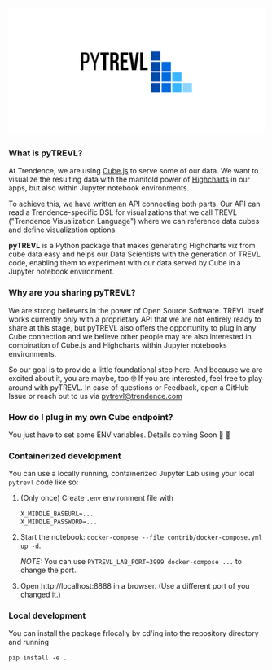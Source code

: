 
![logo](pyTREVL_logo.png)

### What is pyTREVL?

At Trendence, we are using [Cube.js](https://cube.dev/) to serve some of our data. We want to visualize
the resulting data with the manifold power of [Highcharts](https://www.highcharts.com/) in our apps,
but also within Jupyter notebook environments.

To achieve this, we have written an API connecting both parts. Our API can read a Trendence-specific DSL
for visualizations that we call TREVL ("Trendence Visualization Language") where we can reference data cubes
and define visualization options.

**pyTREVL** is a Python package that makes generating Highcharts viz from cube data easy and helps
our Data Scientists with the generation of TREVL code, enabling them to experiment
with our data served by Cube in a Jupyter notebook environment.

### Why are you sharing pyTREVL?

We are strong believers in the power of Open Source Software. TREVL itself works currently only with a proprietary API that
we are not entirely ready to share at this stage, but pyTREVL also offers the opportunity to plug in any Cube connection and we believe
other people may are also interested in combination of Cube.js and Highcharts within Jupyter notebooks environments.

So our goal is to provide a little foundational step here. And because we are excited about it, you are maybe, too 🤓 If you are interested,
feel free to play around with pyTREVL. In case of questions or Feedback, open a GitHub Issue or reach out to us via [pytrevl@trendence.com](mailto:pytrevl@trendence.com)


### How do I plug in my own Cube endpoint?

You just have to set some ENV variables. Details coming Soon 🤗 🚧

### Containerized development

You can use a locally running, containerized Jupyter Lab using your local
`pytrevl` code like so:
1. (Only once) Create `.env` environment file with
   ```
   X_MIDDLE_BASEURL=...
   X_MIDDLE_PASSWORD=...
   ```
2. Start the notebook: `docker-compose --file contrib/docker-compose.yml up
   -d`.

   _NOTE:_ You can use `PYTREVL_LAB_PORT=3999 docker-compose ...` to change
   the port.
3. Open http://localhost:8888 in a browser. (Use a different port of you
   changed it.)

### Local development

You can install the package frlocally by cd'ing into the repository directory and running

```
pip install -e .
```
